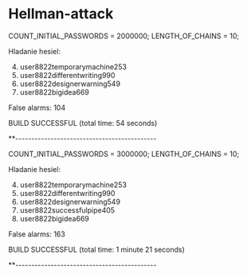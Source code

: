 # Hellman-attack

COUNT_INITIAL_PASSWORDS = 2000000;
LENGTH_OF_CHAINS = 10;

Hladanie hesiel: 

4. user8822temporarymachine253
20. user8822differentwriting990
23. user8822designerwarning549
68. user8822bigidea669

False alarms: 104

BUILD SUCCESSFUL (total time: 54 seconds)

**--------------------------------------------

COUNT_INITIAL_PASSWORDS = 3000000;
LENGTH_OF_CHAINS = 10;
    
Hladanie hesiel: 

4. user8822temporarymachine253
20. user8822differentwriting990
23. user8822designerwarning549
45. user8822successfulpipe405
68. user8822bigidea669

False alarms: 163

BUILD SUCCESSFUL (total time: 1 minute 21 seconds)

**--------------------------------------------

